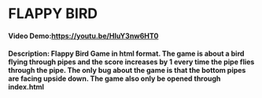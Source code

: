 # FLAPPY BIRD
#### Video Demo:https://youtu.be/HluY3nw6HT0
#### Description: Flappy Bird Game in html format. The game is about a bird flying through pipes and the score increases by 1 every time the pipe flies through the pipe. The only bug about the game is that the bottom pipes are facing upside down. The game also only be opened through index.html
